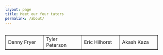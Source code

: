 ```yaml
---
layout: page
title: Meet our four tutors 
permalink: /about/
---
```

<table class= "Table1">

<table width="600" border="1">
  <tr>
    <td width="25%" >Danny Fryer</td>
    <td width="25%">Tyler Peterson</td>
    <td width="25%">Eric Hilhorst</td>
    <td width="25%">Akash Kaza</td>
  </tr>
</table>
